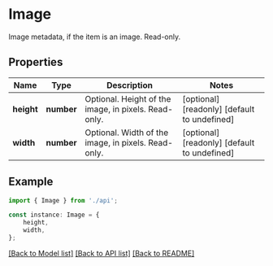 # Image

Image metadata, if the item is an image. Read-only.

## Properties

Name | Type | Description | Notes
------------ | ------------- | ------------- | -------------
**height** | **number** | Optional. Height of the image, in pixels. Read-only. | [optional] [readonly] [default to undefined]
**width** | **number** | Optional. Width of the image, in pixels. Read-only. | [optional] [readonly] [default to undefined]

## Example

```typescript
import { Image } from './api';

const instance: Image = {
    height,
    width,
};
```

[[Back to Model list]](../README.md#documentation-for-models) [[Back to API list]](../README.md#documentation-for-api-endpoints) [[Back to README]](../README.md)
